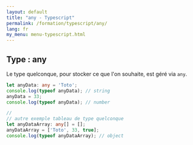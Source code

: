 ```yaml
---
layout: default
title: "any - Typescript"
permalink: /formation/typescript/any/
lang: fr
my_menu: menu-typescript.html
---
```


## Type : any

Le type quelconque, pour stocker ce que l'on souhaite, est géré via `any`.

```ts
let anyData: any = 'Toto';
console.log(typeof anyData); // string
anyData = 33;
console.log(typeof anyData); // number

//
// autre exemple tableau de type quelconque
let anyDataArray: any[] = [];
anyDataArray = ['Toto', 33, true];
console.log(typeof anyDataArray); // object
```
